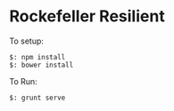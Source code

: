 Rockefeller Resilient
=====================

To setup:

    $: npm install
    $: bower install

To Run:

    $: grunt serve
